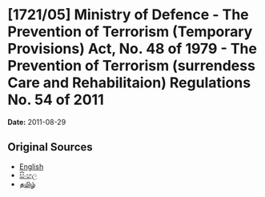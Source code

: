 # [1721/05] Ministry of Defence - The Prevention of Terrorism (Temporary Provisions) Act, No. 48 of 1979 - The Prevention of Terrorism (surrendess Care and Rehabilitaion) Regulations No. 54 of 2011

**Date:** 2011-08-29

## Original Sources

- [English](https://documents.gov.lk/view/extra-gazettes/2011/8/1721-05_E.pdf)
- [සිංහල](https://documents.gov.lk/view/extra-gazettes/2011/8/1721-05_S.pdf)
- [தமிழ்](https://documents.gov.lk/view/extra-gazettes/2011/8/1721-05_T.pdf)
